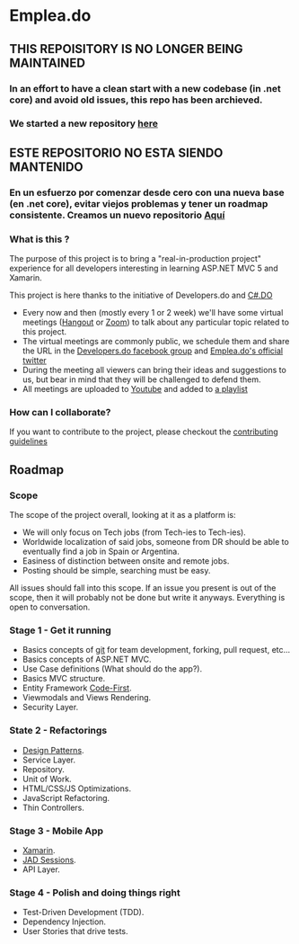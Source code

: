 Emplea.do
==============
## THIS REPOISITORY IS NO LONGER BEING MAINTAINED
### In an effort to have a clean start with a new codebase (in .net core) and avoid old issues, this repo has been archieved. 
### We started a new repository [here](https://github.com/developersdo/emplea_do)

## ESTE REPOSITORIO NO ESTA SIENDO MANTENIDO
### En un esfuerzo por comenzar desde cero con una nueva base (en .net core), evitar viejos problemas y tener un roadmap consistente. Creamos un nuevo repositorio [Aquí](https://github.com/developersdo/emplea_do)

### What is this ?

The purpose of this project is to bring a "real-in-production project" experience for all developers interesting in learning ASP.NET MVC 5 and Xamarin.

This project is here thanks to the initiative of Developers.do and [C#.DO](https://www.facebook.com/groups/csharp.do/)

* Every now and then (mostly every 1 or 2 week) we'll have some virtual meetings ([Hangout](https://hangouts.google.com) or [Zoom](https://zoom.us)) to talk about any particular topic related to this project.
* The virtual meetings are commonly public, we schedule them and share the URL in the [Developers.do facebook group](https://www.facebook.com/groups/devdominicanos) and [Emplea.do's official twitter](https://twitter.com/emplea_do)
* During the meeting all viewers can bring their ideas and suggestions to us, but bear in mind that they will be challenged to defend them.
* All meetings are uploaded to [Youtube](http://youtube.com/c/Streamelopers) and added to [a playlist](https://www.youtube.com/playlist?list=PLW-4dWdTuQryzhz1YWfb-JLKmah1f5l1k)


### How can I collaborate?

If you want to contribute to the project, please checkout the [contributing guidelines](https://github.com/developersdo/empleo-dot-net/blob/develop/CONTRIBUTING.md)

## Roadmap

### Scope
The scope of the project overall, looking at it as a platform is:
- We will only focus on Tech jobs (from Tech-ies to Tech-ies).
- Worldwide localization of said jobs, someone from DR should be able to eventually find a job in Spain or Argentina.
- Easiness of distinction between onsite and remote jobs.
- Posting should be simple, searching must be easy.

All issues should fall into this scope. If an issue you present is out of the scope, then it will probably not be done but write it anyways. Everything is open to conversation.

### Stage 1 - Get it running

* Basics concepts of [git](https://try.github.io/levels/1/challenges/1) for team development, forking, pull request, etc...
* Basics concepts of ASP.NET MVC.
* Use Case definitions (What should do the app?).
* Basics MVC structure.
* Entity Framework [Code-First](http://www.entityframeworktutorial.net/code-first/what-is-code-first.aspx).
* Viewmodals and Views Rendering.
* Security Layer.

### State 2 - Refactorings

* [Design Patterns](https://sourcemaking.com/design_patterns).
* Service Layer.
* Repository.
* Unit of Work.
* HTML/CSS/JS Optimizations.
* JavaScript Refactoring.
* Thin Controllers.

### Stage 3 - Mobile App
* [Xamarin](https://www.xamarin.com).
* [JAD Sessions](https://www.youtube.com/watch?v=TK4NuTZWF1c).
* API Layer.

### Stage 4 - Polish and doing things right

* Test-Driven Development (TDD).
* Dependency Injection.
* User Stories that drive tests.
